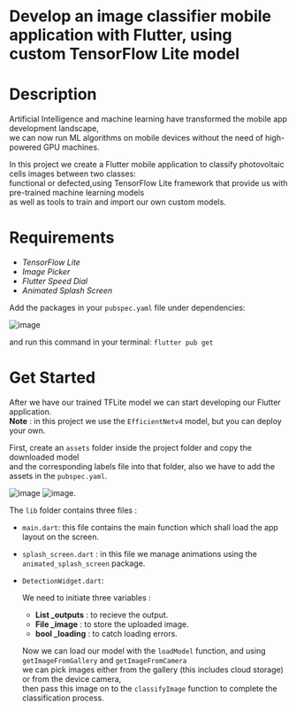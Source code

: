 # Develop an image classifier mobile application with Flutter, using custom TensorFlow Lite model

# Description

Artificial Intelligence and machine learning have transformed the mobile app development landscape,<br/>
we can now run ML algorithms on mobile devices without the need of high-powered GPU machines.<br/>

In this project we create a Flutter mobile application to classify photovoltaic cells images between two classes:<br/>
functional or defected,using TensorFlow Lite framework that provide us with pre-trained machine learning models <br/>
as well as tools to train and import our own custom models.

# Requirements

- _TensorFlow Lite_
- _Image Picker_
- _Flutter Speed Dial_
- _Animated Splash Screen_

Add the packages in your `pubspec.yaml` file under dependencies:<br/>

![image](https://user-images.githubusercontent.com/84082577/118360297-de004b00-b57e-11eb-9775-6542ad89321b.png)

and run this command in your terminal: `flutter pub get`<br/>

# Get Started
After we have our trained TFLite model we can start developing our Flutter application.<br/>
**Note** : in this project we use the `EfficientNetv4` model, but you can deploy your own.

First, create an `assets` folder inside the project folder and copy the downloaded model<br/>
and the corresponding labels file into that folder, also we have to add the assets in the `pubspec.yaml`.<br/>

![image](https://user-images.githubusercontent.com/84082577/118361501-a8119580-b583-11eb-8ca9-72a77bfcc42c.png)  ![image](https://user-images.githubusercontent.com/84082577/118361960-6bdf3480-b585-11eb-8052-6be300288ab1.png).


The `lib` folder contains three files :
- `main.dart`: this file contains the main function which shall load the app layout on the screen.
- `splash_screen.dart` : in this file we manage animations using the ` animated_splash_screen` package.
-  `DetectionWidget.dart`:

      We need to initiate three variables : 

      - **List  _outputs** : to recieve the output.
      - **File  _image** : to store the uploaded image.
      - **bool  _loading** : to catch loading errors.<br/>
   
      Now we can load our model with the `loadModel` function, and using `getImageFromGallery` and `getImageFromCamera`<br/>
      we can pick images either from the gallery (this includes cloud storage) or from the device camera,<br/>
      then pass this image on to the `classifyImage` function to complete the classification process.
      
 















 
 
